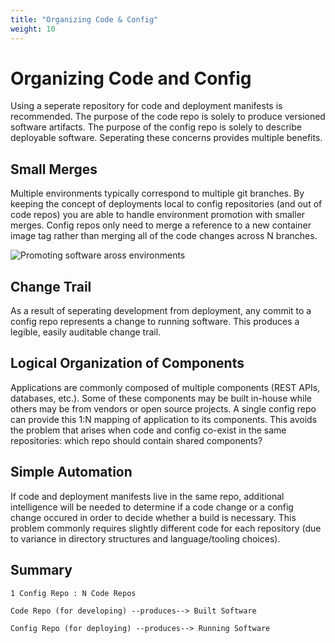 ```yaml
---
title: "Organizing Code & Config"
weight: 10
---
```


# Organizing Code and Config

Using a seperate repository for code and deployment manifests is recommended. The purpose of the code repo is solely to produce versioned software artifacts. The purpose of the config repo is solely to describe deployable software. Seperating these concerns provides multiple benefits.

## Small Merges

Multiple environments typically correspond to multiple git branches. By keeping the concept of deployments local to config repositories (and out of code repos) you are able to handle environment promotion with smaller merges. Config repos only need to merge a reference to a new container image tag rather than merging all of the code changes across N branches.

![Promoting software aross environments](/images/develop-deploy-promotion.jpg)

## Change Trail

As a result of seperating development from deployment, any commit to a config repo represents a change to running software. This produces a legible, easily auditable change trail.

## Logical Organization of Components

Applications are commonly composed of multiple components (REST APIs, databases, etc.). Some of these components may be built in-house while others may be from vendors or open source projects. A single config repo can provide this 1:N mapping of application to its components. This avoids the problem that arises when code and config co-exist in the same repositories: which repo should contain shared components?  

## Simple Automation

If code and deployment manifests live in the same repo, additional intelligence will be needed to determine if a code change or a config change occured in order to decide whether a build is necessary. This problem commonly requires slightly different code for each repository (due to variance in directory structures and language/tooling choices).

## Summary

```
1 Config Repo : N Code Repos

Code Repo (for developing) --produces--> Built Software

Config Repo (for deploying) --produces--> Running Software
```

